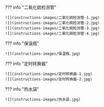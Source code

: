 
??? info "二氧化硫检测管"

    ![](instructions-images/二氧化硫检测管-1.jpg)
    ![](instructions-images/二氧化硫检测管-2.jpg)
    ![](instructions-images/二氧化硫检测管-3.jpg)
    ![](instructions-images/二氧化硫检测管-4.jpg)

??? info "保温瓶"

    ![](instructions-images/保温瓶.jpg)

??? info "定时转换器"

    ![](instructions-images/定时转换器-1.jpg)
    ![](instructions-images/定时转换器-2.jpg)

??? info "热水袋"

    ![](instructions-images/热水袋.jpg)